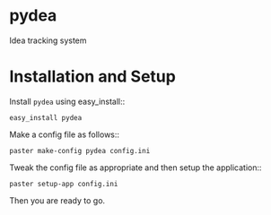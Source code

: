 pydea
=====

Idea tracking system

Installation and Setup
======================

Install ``pydea`` using easy_install::

    easy_install pydea

Make a config file as follows::

    paster make-config pydea config.ini

Tweak the config file as appropriate and then setup the application::

    paster setup-app config.ini

Then you are ready to go.
